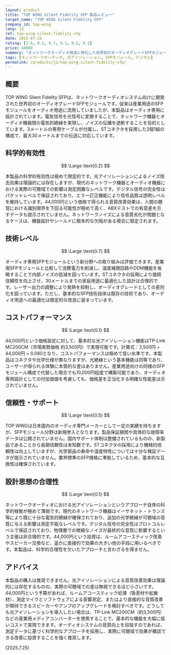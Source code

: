```yaml
---
layout: product
title: "TOP WING Silent Fidelity SFP 製品レビュー"
target_name: "TOP WING Silent Fidelity SFP"
company_id: top-wing
lang: ja
ref: top-wing-silent-fidelity-sfp
date: 2025-07-25
rating: [1.6, 0.2, 0.7, 0.1, 0.5, 0.1]
price: 44000
summary: "ネットワークオーディオ用途に特化した世界初のオーディオグレードSFPモジュール。光アイソレーション機能を提供するが、科学的有効性と費用対効果に極めて大きな課題があります。"
tags: [ネットワークオーディオ, 光アイソレーション, SFPモジュール, デジタル]
permalink: /products/ja/top-wing-silent-fidelity-sfp/
---
```


## 概要

TOP WING Silent Fidelity SFPは、ネットワークオーディオシステム向けに開発された世界初のオーディオグレードSFPモジュールです。従来は産業用途のSFPモジュールをオーディオ用途に流用していましたが、本製品はオーディオ専用に設計されています。電気信号を光信号に変換することで、ネットワーク機器とオーディオ機器間の電気的絶縁を実現し、ノイズの伝播を遮断することを目的としています。3メートルの専用ケーブルが付属し、STコネクタを採用した2個1組の構成で、最大30メートルまでの伝送に対応しています。

## 科学的有効性

$$ \Large \text{0.2} $$

本製品の科学的有効性は極めて限定的です。光アイソレーションによるノイズ除去効果は理論的には存在しますが、現代のネットワーク機器とオーディオ機器における実際の可聴域での影響は測定困難なレベルです。デジタル信号の完全性はパケットレベルで保証されており、エラー訂正機能により信号品質は透明レベルを維持しています。44,000円という価格で得られる音質改善効果は、人間の聴覚における識別限界を下回る可能性が極めて高く、ABXテストでの有意差を示すデータも提示されていません。ネットワークノイズによる音質劣化が問題となるケースは、機器設計やシールドに根本的な欠陥がある場合に限定されます。

## 技術レベル

$$ \Large \text{0.7} $$

オーディオ専用SFPモジュールという新分野への取り組みは評価できます。産業用SFPモジュールと比較して消費電力を削減し、温度補償回路やDDM機能を省略することで内部ノイズの低減を図っています。STコネクタの採用により接続信頼性を向上させ、30メートルまでの家庭用途に最適化した設計は合理的です。レーザー出力の調整により発熱を抑制し、オーディオグレードとしての差別化を図っています。ただし、基本的なSFP技術自体は既存の技術であり、オーディオ用途への最適化は限定的な改良に留まっています。

## コストパフォーマンス

$$ \Large \text{0.1} $$

44,000円という価格設定に対して、基本的な光アイソレーション機能はTP-Link MC200CM（市場実勢価格 約3,500円）で実現可能です。計算式：3,500円 ÷ 44,000円 = 0.080となり、コストパフォーマンスは極めて低い水準です。本製品はコネクタや光学仕様が異なりますが、光絶縁という基本機能は同等であり、ユーザーが得られる体験に本質的な差はありません。産業用途向けの同様のSFPモジュール構成で代替した場合でも10,000円程度で構築可能であり、オーディオ専用設計としての付加価値を考慮しても、価格差を正当化する明確な性能差は示されていません。

## 信頼性・サポート

$$ \Large \text{0.5} $$

TOP WINGは日本国内のオーディオ専門メーカーとして一定の実績を持ちますが、SFPモジュール分野は新規参入となります。製品保証期間や具体的な故障率データは公開されていません。国内サポート体制は整備されているものの、新製品であることから長期信頼性は未知数です。STコネクタの採用により機械的信頼性は向上していますが、光学部品の寿命や温度特性については十分な検証データが提示されていません。業界標準のSFP規格に準拠しているため、基本的な互換性は確保されています。

## 設計思想の合理性

$$ \Large \text{0.1} $$

ネットワークオーディオにおける光アイソレーションというアプローチ自体の科学的根拠が極めて薄弱です。現代のネットワーク機器はイーサネット・トランス等により既に十分な電気的絶縁が確保されており、追加の光学絶縁が可聴域の音質に与える影響は測定不能なレベルです。デジタル信号の完全性はプロトコルレベルで保証されており、物理層での微細なノイズが最終的な音質に影響するという主張は非合理的です。44,000円という投資は、ルームアコースティック改善やスピーカー交換など、遥かに直接的で効果の大きい他の手段に用いるべきです。本製品は、科学的合理性を欠いたアプローチと言わざるを得ません。

## アドバイス

本製品の購入は推奨できません。光アイソレーションによる音質改善効果は理論的には存在するものの、実際の可聴域での差は無視できるほど小さいです。44,000円という予算があれば、ルームアコースティック処理（吸音材や拡散材）、測定マイクとソフトウェアによる音響測定、またはより直接的な音質改善が期待できるスピーカーやアンプのアップグレードを検討すべきです。どうしても光アイソレーションを導入したい場合は、TP-Link MC200CM（約3,500円）などの産業用メディアコンバーターを使用することで、基本的な機能を大幅に低いコストで実現できます。オーディオシステムの音質向上を目指すのであれば、測定データに基づく科学的なアプローチを採用し、実際に可聴域で効果が確認できる改善に投資することを強く推奨します。

(2025.7.25)
